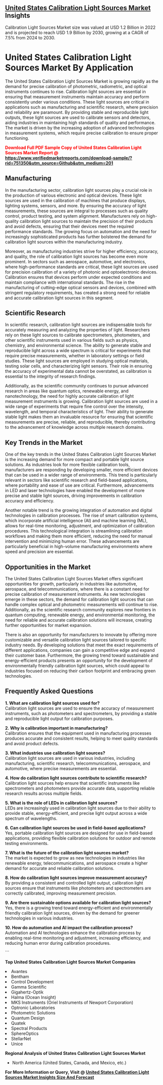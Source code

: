 <h2><a href="https://www.verifiedmarketreports.com/download-sample/?rid=751350&amp;utm_source=Github&amp;utm_medium=201" target="_blank">United States Calibration Light Sources Market</a> Insights</h2><p>Calibration Light Sources Market size was valued at USD 1.2 Billion in 2022 and is projected to reach USD 1.9 Billion by 2030, growing at a CAGR of 7.5% from 2024 to 2030.</p><p><h1>United States Calibration Light Sources Market By Application</h1><p>The United States Calibration Light Sources Market is growing rapidly as the demand for precise calibration of photometric, radiometric, and optical instruments continues to rise. Calibration light sources are essential in ensuring that measurement instruments maintain accuracy and perform consistently under various conditions. These light sources are critical in applications such as manufacturing and scientific research, where precision and reliability are paramount. By providing stable and reproducible light outputs, these light sources are used to calibrate sensors and detectors, aiding industries in maintaining high standards of quality and performance. The market is driven by the increasing adoption of advanced technologies in measurement systems, which require precise calibration to ensure proper functioning. <strong><p><span class=""><span style="color: #ff0000;"><strong>Download Full PDF Sample Copy of United States Calibration Light Sources Market Report</strong> @ </span><a href="https://www.verifiedmarketreports.com/download-sample/?rid=751350&amp;utm_source=Github&amp;utm_medium=201" target="_blank">https://www.verifiedmarketreports.com/download-sample/?rid=751350&amp;utm_source=Github&amp;utm_medium=201</a></span></p></strong></p><h2>Manufacturing</h2><p>In the manufacturing sector, calibration light sources play a crucial role in the production of various electronic and optical devices. These light sources are used in the calibration of machines that produce displays, lighting systems, sensors, and more. By ensuring the accuracy of light measurements, these sources are integral to processes such as quality control, product testing, and system alignment. Manufacturers rely on high-quality calibration light sources to maintain the precision of their products and avoid defects, ensuring that their devices meet the required performance standards. The growing focus on automation and the need for increasingly sophisticated products has further bolstered the demand for calibration light sources within the manufacturing industry.</p><p>Moreover, as manufacturing industries strive for higher efficiency, accuracy, and quality, the role of calibration light sources has become even more prominent. In sectors such as aerospace, automotive, and electronics, where high-performance standards are critical, these light sources are used for precision calibration of a variety of photonic and optoelectronic devices. Calibration ensures that devices perform under expected conditions and maintain compliance with international standards. The rise in the manufacturing of cutting-edge optical sensors and devices, combined with stringent regulatory requirements, has created a strong need for reliable and accurate calibration light sources in this segment.</p><h2>Scientific Research</h2><p>In scientific research, calibration light sources are indispensable tools for accurately measuring and analyzing the properties of light. Researchers rely on these light sources to calibrate spectrometers, photometers, and other scientific instruments used in various fields such as physics, chemistry, and environmental science. The ability to generate stable and reproducible light across a wide spectrum is critical for experiments that require precise measurements, whether in laboratory settings or field studies. These light sources are employed in studying optical materials, testing solar cells, and characterizing light sensors. Their role in ensuring the accuracy of experimental data cannot be overstated, as calibration is essential to the integrity of research findings.</p><p>Additionally, as the scientific community continues to pursue advanced research in areas like quantum optics, renewable energy, and nanotechnology, the need for highly accurate calibration of light measurement instruments is growing. Calibration light sources are used in a wide range of experiments that require fine control over the intensity, wavelength, and temporal characteristics of light. Their ability to generate stable light makes them an invaluable resource for ensuring that scientific measurements are precise, reliable, and reproducible, thereby contributing to the advancement of knowledge across multiple research domains.</p><h2>Key Trends in the Market</h2><p>One of the key trends in the United States Calibration Light Sources Market is the increasing demand for more compact and portable light source solutions. As industries look for more flexible calibration tools, manufacturers are responding by developing smaller, more efficient devices that can be used in a wider range of environments. This trend is particularly relevant in sectors like scientific research and field-based applications, where portability and ease of use are critical. Furthermore, advancements in LED and laser technologies have enabled the development of more precise and stable light sources, driving improvements in calibration accuracy and efficiency.</p><p>Another notable trend is the growing integration of automation and digital technologies in calibration processes. The rise of smart calibration systems, which incorporate artificial intelligence (AI) and machine learning (ML), allows for real-time monitoring, adjustment, and optimization of calibration procedures. This technological integration is streamlining calibration workflows and making them more efficient, reducing the need for manual intervention and minimizing human error. These advancements are particularly beneficial in high-volume manufacturing environments where speed and precision are essential.</p><h2>Opportunities in the Market</h2><p>The United States Calibration Light Sources Market offers significant opportunities for growth, particularly in industries like automotive, aerospace, and telecommunications, where there is a constant need for precise calibration of measurement instruments. As new technologies emerge in these sectors, the demand for calibration light sources that can handle complex optical and photometric measurements will continue to rise. Additionally, as the scientific research community explores new frontiers in quantum computing, renewable energy, and environmental monitoring, the need for reliable and accurate calibration solutions will increase, creating further opportunities for market expansion.</p><p>There is also an opportunity for manufacturers to innovate by offering more customizable and versatile calibration light sources tailored to specific industry needs. By developing solutions that meet the exact requirements of different applications, companies can gain a competitive edge and expand their customer base. Furthermore, the growing trend toward sustainable and energy-efficient products presents an opportunity for the development of environmentally friendly calibration light sources, which could appeal to industries focused on reducing their carbon footprint and embracing green technologies.</p><h2>Frequently Asked Questions</h2><p><strong>1. What are calibration light sources used for?</strong><br>Calibration light sources are used to ensure the accuracy of measurement instruments, such as photometers and spectrometers, by providing a stable and reproducible light output for calibration purposes.</p><p><strong>2. Why is calibration important in manufacturing?</strong><br>Calibration ensures that the equipment used in manufacturing processes produces accurate and consistent results, helping to meet quality standards and avoid product defects.</p><p><strong>3. What industries use calibration light sources?</strong><br>Calibration light sources are used in various industries, including manufacturing, scientific research, telecommunications, aerospace, and automotive, where precise measurements are essential.</p><p><strong>4. How do calibration light sources contribute to scientific research?</strong><br>Calibration light sources help ensure that scientific instruments like spectrometers and photometers provide accurate data, supporting reliable research results across multiple fields.</p><p><strong>5. What is the role of LEDs in calibration light sources?</strong><br>LEDs are increasingly used in calibration light sources due to their ability to provide stable, energy-efficient, and precise light output across a wide spectrum of wavelengths.</p><p><strong>6. Can calibration light sources be used in field-based applications?</strong><br>Yes, portable calibration light sources are designed for use in field-based applications, providing flexible calibration solutions for outdoor and remote testing environments.</p><p><strong>7. What is the future of the calibration light sources market?</strong><br>The market is expected to grow as new technologies in industries like renewable energy, telecommunications, and aerospace create a higher demand for accurate and reliable calibration solutions.</p><p><strong>8. How do calibration light sources improve measurement accuracy?</strong><br>By providing a consistent and controlled light output, calibration light sources ensure that instruments like photometers and spectrometers are correctly calibrated, improving measurement precision.</p><p><strong>9. Are there sustainable options available for calibration light sources?</strong><br>Yes, there is a growing trend toward energy-efficient and environmentally friendly calibration light sources, driven by the demand for greener technologies in various industries.</p><p><strong>10. How do automation and AI impact the calibration process?</strong><br>Automation and AI technologies enhance the calibration process by enabling real-time monitoring and adjustment, increasing efficiency, and reducing human error during calibration procedures.</p>```</p><p><strong>Top United States Calibration Light Sources Market Companies</strong></p><div data-test-id=""><p><li>Avantes</li><li> Bentham</li><li> Control Development</li><li> Gamma Scientific</li><li> Gigahertz-Optik</li><li> Halma (Ocean Insight)</li><li> MKS Instruments (Oriel Instruments of Newport Corporation)</li><li> Optronic Laboratories</li><li> Photometric Solutions</li><li> Quantum Design</li><li> Quatek</li><li> Spectral Products</li><li> SphereOptics</li><li> StellarNet</li><li> Unice</li></p><div><strong>Regional Analysis of&nbsp;United States Calibration Light Sources Market</strong></div><ul><li dir="ltr"><p dir="ltr">North America&nbsp;(United States, Canada, and Mexico, etc.)</p></li></ul><p><strong>For More Information or Query, Visit @&nbsp;</strong><strong><a href="https://www.verifiedmarketreports.com/product/calibration-light-sources-market/?utm_source=Github&amp;utm_medium=201" target="_blank">United States Calibration Light Sources Market Insights Size And Forecast</a></strong></p></div>
